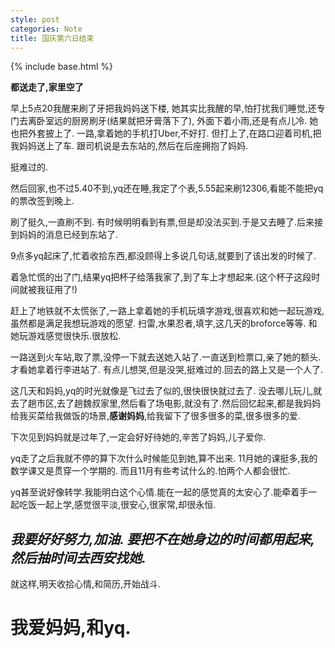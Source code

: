 ```yaml
---
style: post
categories: Note
title: 国庆第六日结束
---
```

{% include base.html %}

**都送走了,家里空了**

早上5点20我醒来刷了牙把我妈妈送下楼,
她其实比我醒的早,怕打扰我们睡觉,还专门去离卧室远的厨房刷牙(结果就把牙膏落下了),
外面下着小雨,还是有点儿冷. 她也把外套披上了. 一路,拿着她的手机打Uber,不好打.
但打上了,在路口迎着司机,把我妈妈送上了车. 跟司机说是去东站的,然后在后座拥抱了妈妈.

挺难过的.

然后回家,也不过5.40不到,yq还在睡,我定了个表,5.55起来刷12306,看能不能把yq的票改签到晚上.

刷了挺久,一直刷不到. 有时候明明看到有票,但是却没法买到.于是又去睡了.后来接到妈妈的消息已经到东站了.

9点多yq起床了,忙着收拾东西,都没顾得上多说几句话,就要到了该出发的时候了.

着急忙慌的出了门,结果yq把杯子给落我家了,到了车上才想起来.(这个杯子这段时间就被我征用了!)

赶上了地铁就不太慌张了,一路上拿着她的手机玩填字游戏,很喜欢和她一起玩游戏,虽然都是满足我想玩游戏的愿望. 扫雷,水果忍者,填字,这几天的broforce等等. 和她玩游戏感觉很快乐.很放松.

一路送到火车站,取了票,没停一下就去送她入站了.一直送到检票口,亲了她的额头.才看她拿着行李进站了.
有点儿想哭,但是没哭,挺难过的.回去的路上又是一个人了.

这几天和妈妈,yq的时光就像是飞过去了似的,很快很快就过去了.
没去哪儿玩儿,就去了趟市区,去了趟魏叔家里,然后看了场电影,就没有了.然后回忆起来,都是我妈妈给我买菜给我做饭的场景,**感谢妈妈**,给我留下了很多很多的菜,很多很多的爱.

下次见到妈妈就是过年了,一定会好好待她的,辛苦了妈妈,儿子爱你.

yq走了之后我就不停的算下次什么时候能见到她,算不出来.
11月她的课挺多,我的数学课又是贯穿一个学期的. 而且11月有些考试什么的.怕两个人都会很忙.

yq甚至说好像转学.我能明白这个心情.能在一起的感觉真的太安心了.能牵着手一起吃饭一起上学,感觉很平淡,很安心,很家常,却很永恒.

*我要好好努力,加油. 要把不在她身边的时间都用起来,然后抽时间去西安找她.*
---

就这样,明天收拾心情,和简历,开始战斗.

我爱妈妈,和yq.
===
